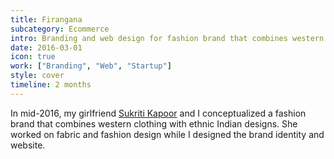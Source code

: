 ```yaml
---
title: Firangana
subcategory: Ecommerce
intro: Branding and web design for fashion brand that combines western clothing with ethnic Indian designs.
date: 2016-03-01
icon: true
work: ["Branding", "Web", "Startup"]
style: cover
timeline: 2 months
---
```


In mid-2016, my girlfriend <a href="https://sukritikapoor.com">Sukriti Kapoor</a> and I conceptualized a fashion brand that combines western clothing with ethnic Indian designs. She worked on fabric and fashion design while I designed the brand identity and website.

<div class="two-images">
	<div><img alt="" src="/images/projects/firangana/photo.png"></div>
	<div><img alt="" src="/images/projects/firangana/tw.png"></div>
</div>
<div class="two-images">
	<div><img alt="" src="/images/projects/firangana/insta.png"></div>
	<div><img alt="" src="/images/projects/firangana/coupon.png"></div>
</div>
<div class="three-images">
	<div><img alt="" src="/images/projects/firangana/1.png"></div>
	<div><img alt="" src="/images/projects/firangana/2.png"></div>
	<div><img alt="" src="/images/projects/firangana/3.png"></div>
</div>